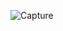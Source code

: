 
![Capture](https://user-images.githubusercontent.com/15135199/118397238-43d2fc80-b67d-11eb-82fb-6ff011f955f1.JPG)
